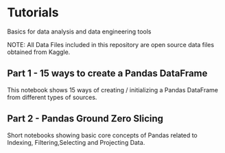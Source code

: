 # Tutorials
Basics for data analysis and data engineering tools

NOTE: All Data Files included in this repository are open source data files obtained from Kaggle.


## Part 1 - 15 ways to create a Pandas DataFrame
This notebook shows 15 ways of creating / initializing a Pandas DataFrame from different types of sources. 

## Part 2 - Pandas Ground Zero Slicing
Short notebooks showing basic core concepts of Pandas related to Indexing, Filtering,Selecting and Projecting Data.
